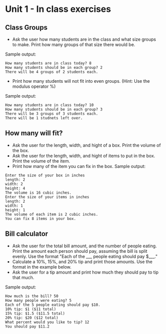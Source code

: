 # Unit 1 - In class exercises

## Class Groups
* Ask the user how many students are in the class and what size groups to make. Print how many groups of that size there would be.

Sample output:
```
How many students are in class today? 8
How many students should be in each group? 2
There will be 4 groups of 2 students each.
```
* Print how many students will not fit into even groups. (Hint: Use the modulus operator %)

Sample output:
```
How many students are in class today? 10
How many students should be in each group? 3
There will be 3 groups of 3 students each.
There will be 1 studnets left over.
  ```

## How many will fit?
* Ask the user for the length, width, and hight of a box. Print the volume of the box. 
* Ask the user for the length, width, and hight of items to put in the box. Print the volume of the item.
* Print how many of the item you can fix in the box.
Sample output:  
```
Enter the size of your box in inches
length: 2
width: 2
height: 4
The volume is 16 cubic inches.
Enter the size of your items in inches
length: 2
width: 1
height: 1
The volume of each item is 2 cubic inches.
You can fix 8 items in your box.
```

## Bill calculator
* Ask the user for the total bill amount, and the number of people eating. Print the amount each person should pay, assuming the bill is split evenly. Use the format "Each of the ___ people eating should pay $___."
* Calculate a 10%, 15%, and 20% tip and print those amounts. Use the format in the example below.
* Ask the user for a tip amount and print how much they should pay to tip that much.

Sample output:  
```
How much is the bill? 50
How many people were eating? 5
Each of the 5 people eating should pay $10.
10% tip: $1 ($11 total)
15% tip: $1.5 ($11.5 total)
20% tip: $20 ($12 total)
What percent would you like to tip? 12
You should pay $11.2
```
